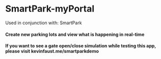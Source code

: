 # SmartPark-myPortal

Used in conjunction with: SmartPark

#### Create new parking lots and view what is happening in real-time 
#### If you want to see a gate open/close simulation while testing this app, please visit kevinfaust.me/smartparkdemo 

